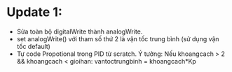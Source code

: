 # Update 1:
- Sửa toàn bộ digitalWrite thành analogWrite.
- set analogWrite() với tham số thứ 2 là vận tốc trung bình (sử dụng vận tốc default)
- Tự code Propotional trong PID từ scratch. Ý tưởng: Nếu khoangcach > 2 && khoangcach < gioihan: vantoctrungbinh = khoangcach*Kp

